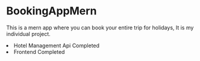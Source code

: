 # BookingAppMern
This is a mern app where you can book your entire trip for holidays, It is my individual project.
<li>Hotel Management Api Completed</li>
<li>Frontend Completed</li>
